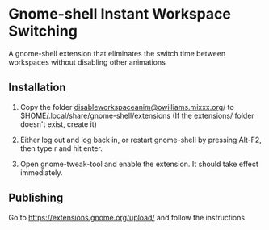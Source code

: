 # Gnome-shell Instant Workspace Switching

A gnome-shell extension that eliminates the switch time between workspaces without disabling other animations

## Installation

1. Copy the folder disableworkspaceanim@owilliams.mixxx.org/ to $HOME/.local/share/gnome-shell/extensions
   (If the extensions/ folder doesn't exist, create it)

1. Either log out and log back in, or restart gnome-shell by pressing Alt-F2, then type r and hit enter.

1. Open gnome-tweak-tool and enable the extension.  It should take effect immediately.

## Publishing

Go to https://extensions.gnome.org/upload/ and follow the instructions
